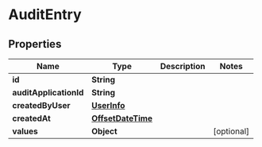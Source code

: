 # AuditEntry

## Properties
Name | Type | Description | Notes
------------ | ------------- | ------------- | -------------
**id** | **String** |  | 
**auditApplicationId** | **String** |  | 
**createdByUser** | [**UserInfo**](UserInfo.md) |  | 
**createdAt** | [**OffsetDateTime**](OffsetDateTime.md) |  | 
**values** | **Object** |  |  [optional]
